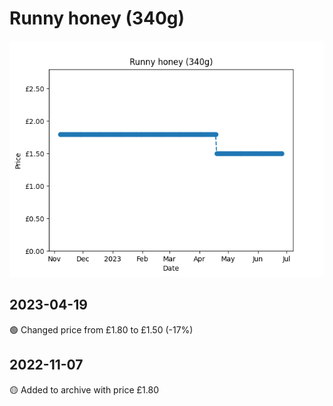 # Runny honey (340g)
![](charts/product-59394011.png)
## 2023-04-19
🟢 Changed price from £1.80 to £1.50 (-17%)
## 2022-11-07
🟡 Added to archive with price £1.80
